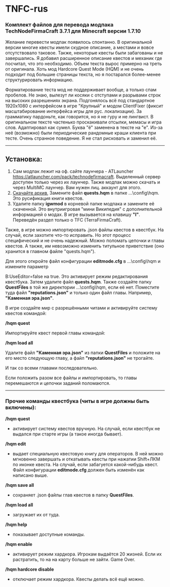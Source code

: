 # TNFC-rus
### **Комплект файлов для перевода модпака TechNodeFirmaCraft 3.7.1 для Minecraft версии 1.7.10**

Желание перевести модпак появилось спонтанно. В оригинальной версии многие квесты имели скудное описание, а местами и вовсе отсутствовало таковое. Также, некоторые квесты были забагованы и не завершались. Я добавил расширенное описание квестов и механик где посчитал, что это необходимо. Объем текста вырос примерно на треть от оригинала. Хоть мод Hardcore Quest Mode (HQM) и не очень подходит под большие страницы текста, но я постарался более-менее структурировать информацию.

Форматирование теста мод не поддерживает вообще, а только спам пробелов. Не знаю, вылезут ли косяки с отступами и разрывами строк на высоких разрешениях экрана. Подгонялось всё под стандартное 1920x1080 с интерфейсом в игре "Крупный" и модом ClientFixer (фиксит масштабирование интерфейса игры для рус. локализации).
За грамматику пардоньте, как говорится, но я не гуру и не лингвист. В оригинальном тексте частенько проскакивали отсылки, мемасы и игра слов. Адаптировал как сумел.
Буква "ё" заменена в тексте на "е". Из-за неё (возможно) были периодические рандомные краши клиента при тесте. Очень странное поведение. Я не стал рисковать и заменил её. 

---

## Установка:
1. Сам модпак лежит на оф. сайте лаунчера - ATLauncher https://atlauncher.com/pack/technodefirmacraft. Выделенный сервер доступен только через их лаунчер. Также модпак можно скачать и через MultiMC лаунчер. Вам нужен лиц. аккаунт для этого.
2. [Скачайте архив](https://github.com/Pyromanc3r/TNFC-rus/releases/download/v1.0/RusLocal-TechNodefirmacraft-3.7.1-MC1.7.10.locVer1.0.7z), Замените файл **quests.hqm** в папке ...\config\hqm. Это русификация книги квестов.
3. Удалите папку **igwmod** в корневой папке модпака и замените её скаченной. Это внутриигровая "мини Википедия" с дополнительной информацией о модах. В игре вызывается на клавишу **"I"**. Переведён раздел только о TFC (TerraFirmaCraft).

Также, в игре можно импортировать .json файлы квестов в квестбук. На случай, если захотите что-то исправить. Но этот процесс специфический и не очень надежный. Можно поломать цепочки и главы квестов. А также, им невозможно изменить титульное приветствие (оно хранится в главном файле "quests.hqm").

Для этого откройте файл конфигурации **editmode.cfg** в ...\config\hqm и измените параметр

B:UseEditor=false на true. Это активирует режим редактирования квестбука. Затем удалите файл **quests.hqm**.
Также создайте папку **QuestFiles** в той же директории ...\config\hqm, если её нет. Поместите туда файл **"reputations.json"** и только один файл главы. Например, **"Каменная эра.json"**.

В игре создайте мир с разрешёнными читами и активируйте систему квестов командой:

**/hqm quest**

Импортируйте квест первой главы командой:

**/hqm load all**

Удалите файл **"Каменная эра.json"** из папки **QuestFiles** и положите на его место следующую главу, а файл **"reputations.json"** не трогайте.

И так со всеми главами последовательно.

Если положить разом все файлы и импортировать, то главы перемешаются и цепочки заданий поломаются.

---

### **Прочие команды квестбука** (читы в игре должны быть включены):

**/hqm quest**
- активирует систему квестов вручную. На случай, если квестбук не выдался при старте игры (а такое иногда бывает).

**/hqm edit**
- выдает специальную квестовую книгу для операторов. В ней можно мгновенно завершать и откатывать квесты при нажатии Shift+ЛКМ по иконке квеста. На случай, если забагуется какой-нибудь квест. Файл конфигурации **editmode.cfg** должен быть изменён как написано выше.

**/hqm save all**
- сохраняет .json файлы глав квестов в папку **QuestFiles**.

**/hqm load all**
- загружает их от туда.

**/hqm help**
- показывает доступные команды.

**/hqm enable**
- активирует режим хардкора. Игрокам выдаётся 20 жизней. Если их растратить, то на на карту больше не зайти. Game Over.

**/hqm hardcore disable**
- отключает режим хардкора. Квесты делать всё ещё можно.
